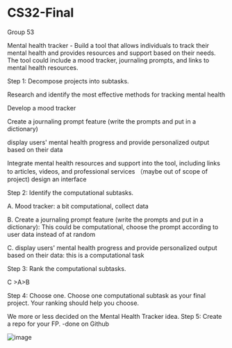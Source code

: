 # CS32-Final
Group 53

Mental health tracker - Build a tool that allows individuals to track their mental health and provides resources and support based on their needs. The tool could include a mood tracker, journaling prompts, and links to mental health resources.

Step 1: Decompose projects into subtasks. 

Research and identify the most effective methods for tracking mental health

Develop a mood tracker

Create a journaling prompt feature (write the prompts and put in a dictionary)

display users' mental health progress and provide personalized output based on their data

Integrate mental health resources and support into the tool, including links to articles, videos, and professional services
（maybe out of scope of project) design an interface


Step 2: Identify the computational subtasks. 

A.	Mood tracker: a bit computational, collect data

B. Create a journaling prompt feature (write the prompts and put in a dictionary): This could be computational, choose the prompt according to user data instead of at random

C.	display users' mental health progress and provide personalized output based on their data: this is a computational task


Step 3: Rank the computational subtasks. 

C >A>B

Step 4: Choose one. Choose one computational subtask as your final project. Your ranking should help you choose.

We more or less decided on the Mental Health Tracker idea.
Step 5: Create a repo for your FP. 
-done on Github


![image](https://user-images.githubusercontent.com/129343930/229309904-f615983b-ac4b-45ab-926b-3d6cd924fbc1.png)

